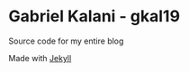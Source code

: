 # Gabriel Kalani - gkal19

Source code for my entire blog

Made with [Jekyll](https://github.com/jekyll/jekyll)
